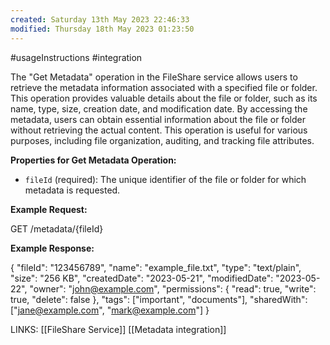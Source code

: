 ```yaml
---
created: Saturday 13th May 2023 22:46:33
modified: Thursday 18th May 2023 01:23:50
---
```

#usageInstructions #integration 

The "Get Metadata" operation in the FileShare service allows users to retrieve the metadata information associated with a specified file or folder. This operation provides valuable details about the file or folder, such as its name, type, size, creation date, and modification date. By accessing the metadata, users can obtain essential information about the file or folder without retrieving the actual content. This operation is useful for various purposes, including file organization, auditing, and tracking file attributes.

**Properties for Get Metadata Operation:**

-   `fileId` (required): The unique identifier of the file or folder for which metadata is requested.

**Example Request:**

GET /metadata/{fileId}

**Example Response:**

{
  "fileId": "123456789",
  "name": "example_file.txt",
  "type": "text/plain",
  "size": "256 KB",
  "createdDate": "2023-05-21",
  "modifiedDate": "2023-05-22",
  "owner": "john@example.com",
  "permissions": {
    "read": true,
    "write": true,
    "delete": false
  },
  "tags": ["important", "documents"],
  "sharedWith": ["jane@example.com", "mark@example.com"]
}

LINKS:
[[FileShare Service]]
[[Metadata integration]]


